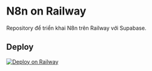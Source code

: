 # N8n on Railway

Repository để triển khai N8n trên Railway với Supabase.

## Deploy

[![Deploy on Railway](https://railway.app/button.svg)](https://railway.app/template/n8n)
